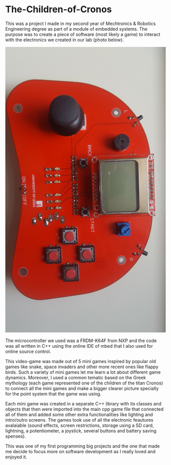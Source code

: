 # The-Children-of-Cronos
This was a project I made in my second year of Mechtronics & Robotics Engineering degree as part of a module of embedded systems. The purpose was to create a piece of software (most likely a game) to interact with the electronics we created in our lab (photo below). 

![Photo of a controller with a screen, joystick, lights and much more](https://github.com/Randulfe/The-Children-of-Cronos/blob/master/20170511_114029.jpg) 

The microcontroller we used was a FRDM-K64F from NXP and the code was all written in C++ using the online IDE of mbed that I also used for online source control.

This video-game was made out of 5 mini games inspired by popular old games like snake, space invaders and other more recent ones like flappy birds. Such a variety of mini games let me learn a lot about different game dynamics. Moreover, I used a common tematic based on the Greek mythology (each game represented one of the children of the titan Cronos) to connect all the mini games and make a bigger clearer picture specially for the point system that the game was using. 

Each mini game was created in a separate C++ library with its classes and objects that then were imported into the main cpp game file that connected all of them and added some other extra functionalities like lighting and intro/outro screens. The games took use of all the electronic feautures avalaiable (sound effects, screen restrictions, storage using a SD card, lightning, a potentiometer, a joystick, several buttons and battery saving spenses). 

This was one of my first programming big projects and the one that made me decide to focus more on software development as I really loved and enjoyed it. 
